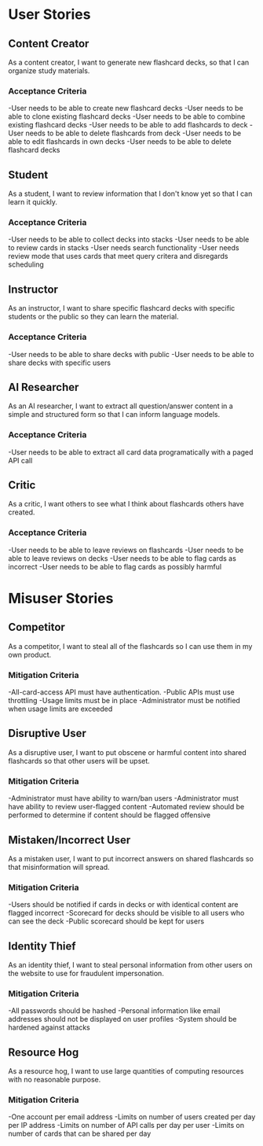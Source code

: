 # User Stories

## Content Creator
As a content creator, I want to generate new flashcard decks, so that I can organize study materials.

### Acceptance Criteria
-User needs to be able to create new flashcard decks
-User needs to be able to clone existing flashcard decks
-User needs to be able to combine existing flashcard decks
-User needs to be able to add flashcards to deck
-User needs to be able to delete flashcards from deck
-User needs to be able to edit flashcards in own decks
-User needs to be able to delete flashcard decks

## Student
As a student, I want to review information that I don't know yet so that I can learn it quickly.

### Acceptance Criteria
-User needs to be able to collect decks into stacks
-User needs to be able to review cards in stacks
-User needs search functionality
-User needs review mode that uses cards that meet query critera and disregards scheduling

## Instructor
As an instructor, I want to share specific flashcard decks with specific students or the public so they can learn the material.

### Acceptance Criteria
-User needs to be able to share decks with public
-User needs to be able to share decks with specific users

## AI Researcher
As an AI researcher, I want to extract all question/answer content in a simple and structured form so that I can inform language models.

### Acceptance Criteria
-User needs to be able to extract all card data programatically with a paged API call

## Critic
As a critic, I want others to see what I think about flashcards others have created.

### Acceptance Criteria

-User needs to be able to leave reviews on flashcards
-User needs to be able to leave reviews on decks
-User needs to be able to flag cards as incorrect
-User needs to be able to flag cards as possibly harmful 

# Misuser Stories

## Competitor
As a competitor, I want to steal all of the flashcards so I can use them in my own product.

### Mitigation Criteria
-All-card-access API must have authentication.
-Public APIs must use throttling
-Usage limits must be in place
-Administrator must be notified when usage limits are exceeded

## Disruptive User
As a disruptive user, I want to put obscene or harmful content into shared flashcards so that other users will be upset.

### Mitigation Criteria
-Administrator must have ability to warn/ban users
-Administrator must have ability to review user-flagged content
-Automated review should be performed to determine if content should be flagged offensive

## Mistaken/Incorrect User
As a mistaken user, I want to put incorrect answers on shared flashcards so that misinformation will spread.

### Mitigation Criteria
-Users should be notified if cards in decks or with identical content are flagged incorrect
-Scorecard for decks should be visible to all users who can see the deck
-Public scorecard should be kept for users


## Identity Thief
As an identity thief, I want to steal personal information from other users on the website to use for fraudulent impersonation.

### Mitigation Criteria
-All passwords should be hashed
-Personal information like email addresses should not be displayed on user profiles
-System should be hardened against attacks

## Resource Hog
As a resource hog, I want to use large quantities of computing resources with no reasonable purpose.

### Mitigation Criteria
-One account per email address
-Limits on number of users created per day per IP address
-Limits on number of API calls per day per user
-Limits on number of cards that can be shared per day



